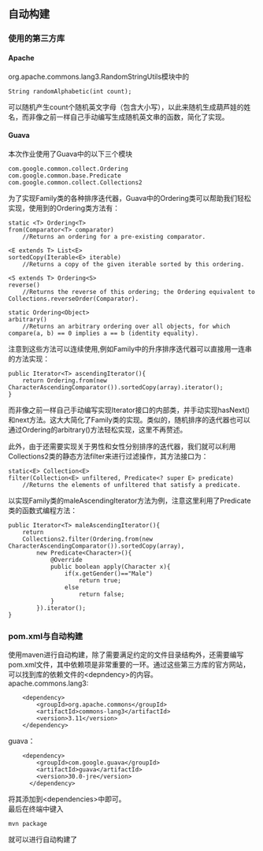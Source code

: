 ## 自动构建  
### 使用的第三方库
#### Apache
org.apache.commons.lang3.RandomStringUtils模块中的  

    String randomAlphabetic(int count);  

可以随机产生count个随机英文字母（包含大小写），以此来随机生成葫芦娃的姓名，而非像之前一样自己手动编写生成随机英文串的函数，简化了实现。  
#### Guava
本次作业使用了Guava中的以下三个模块  

    com.google.common.collect.Ordering  
    com.google.common.base.Predicate  
    com.google.common.collect.Collections2  
为了实现Family类的各种排序迭代器，Guava中的Ordering类可以帮助我们轻松实现，使用到的Ordering类方法有：  

    static <T> Ordering<T>
    from(Comparator<T> comparator) 
        //Returns an ordering for a pre-existing comparator.

    <E extends T> List<E>
    sortedCopy(Iterable<E> iterable) 
        //Returns a copy of the given iterable sorted by this ordering.

    <S extends T> Ordering<S>
    reverse() 
        //Returns the reverse of this ordering; the Ordering equivalent to Collections.reverseOrder(Comparator).

    static Ordering<Object>	
    arbitrary() 
        //Returns an arbitrary ordering over all objects, for which compare(a, b) == 0 implies a == b (identity equality).  
    
注意到这些方法可以连续使用,例如Family中的升序排序迭代器可以直接用一连串的方法实现：  
    
    public Iterator<T> ascendingIterator(){
        return Ordering.from(new CharacterAscendingComparator()).sortedCopy(array).iterator();
    } 
而非像之前一样自己手动编写实现Iterator接口的内部类，并手动实现hasNext()和next方法。这大大简化了Family类的实现。类似的，随机排序的迭代器也可以通过Ordering的arbitrary()方法轻松实现，这里不再赘述。  
  
此外，由于还需要实现关于男性和女性分别排序的迭代器，我们就可以利用Collections2类的静态方法filter来进行过滤操作，其方法接口为：  

    static<E> Collection<E>
    filter(Collection<E> unfiltered, Predicate<? super E> predicate) 
        //Returns the elements of unfiltered that satisfy a predicate.

以实现Family类的maleAscendingIterator方法为例，注意这里利用了Predicate类的函数式编程方法：

    public Iterator<T> maleAscendingIterator(){
        return
        Collections2.filter(Ordering.from(new CharacterAscendingComparator()).sortedCopy(array), 
            new Predicate<Character>(){
                @Override
                public boolean apply(Character x){
                    if(x.getGender()=="Male")
                        return true;
                    else 
                        return false;
                }
            }).iterator();
    }
### pom.xml与自动构建
使用maven进行自动构建，除了需要满足约定的文件目录结构外，还需要编写pom.xml文件，其中依赖项是非常重要的一环。通过这些第三方库的官方网站，可以找到库的依赖文件的\<depndency\>的内容。  
apache.commons.lang3:

        <dependency>
            <groupId>org.apache.commons</groupId>
            <artifactId>commons-lang3</artifactId>
            <version>3.11</version>
        </dependency>

guava：

        <dependency>
            <groupId>com.google.guava</groupId>
            <artifactId>guava</artifactId>
            <version>30.0-jre</version>
          </dependency>

将其添加到\<dependencies\>中即可。  
最后在终端中键入
    
    mvn package
就可以进行自动构建了